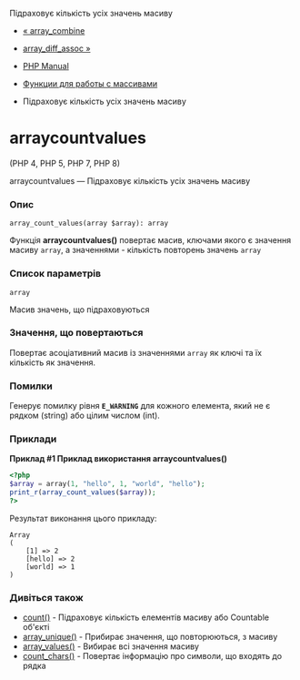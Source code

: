 Підраховує кількість усіх значень масиву

-   [« array\_combine](function.array-combine.html)
    
-   [array\_diff\_assoc »](function.array-diff-assoc.html)
    
-   [PHP Manual](index.html)
    
-   [Функции для работы с массивами](ref.array.html)
    
-   Підраховує кількість усіх значень масиву
    

# arraycountvalues

(PHP 4, PHP 5, PHP 7, PHP 8)

arraycountvalues ​​— Підраховує кількість усіх значень масиву

### Опис

```methodsynopsis
array_count_values(array $array): array
```

Функція **arraycountvalues()** повертає масив, ключами якого є значення масиву `array`, а значеннями - кількість повторень значень `array`

### Список параметрів

`array`

Масив значень, що підраховуються

### Значення, що повертаються

Повертає асоціативний масив із значеннями `array` як ключі та їх кількість як значення.

### Помилки

Генерує помилку рівня **`E_WARNING`** для кожного елемента, який не є рядком (string) або цілим числом (int).

### Приклади

**Приклад #1 Приклад використання **arraycountvalues()****

```php
<?php
$array = array(1, "hello", 1, "world", "hello");
print_r(array_count_values($array));
?>
```

Результат виконання цього прикладу:

```
Array
(
    [1] => 2
    [hello] => 2
    [world] => 1
)
```

### Дивіться також

-   [count()](function.count.html) - Підраховує кількість елементів масиву або Countable об'єкті
-   [array\_unique()](function.array-unique.html) - Прибирає значення, що повторюються, з масиву
-   [array\_values()](function.array-values.html) - Вибирає всі значення масиву
-   [count\_chars()](function.count-chars.html) - Повертає інформацію про символи, що входять до рядка